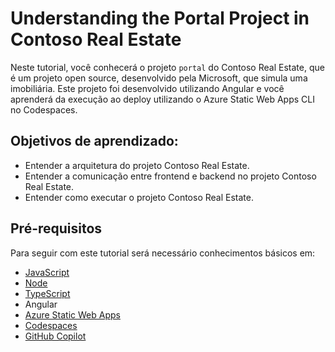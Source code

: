 # Understanding the Portal Project in Contoso Real Estate

Neste tutorial, você conhecerá o projeto `portal` do Contoso Real Estate, que é um projeto open source, desenvolvido pela Microsoft, que simula uma imobiliária. Este projeto foi desenvolvido utilizando Angular e você aprenderá da execução ao deploy utilizando o Azure Static Web Apps CLI no Codespaces.

## Objetivos de aprendizado:
- Entender a arquitetura do projeto Contoso Real Estate.
- Entender a comunicação entre frontend e backend no projeto Contoso Real Estate.
- Entender como executar o projeto Contoso Real Estate.

## Pré-requisitos
Para seguir com este tutorial será necessário conhecimentos básicos em:
- [JavaScript](https://learn.microsoft.com/shows/beginners-series-to-javascript/)
- [Node](https://learn.microsoft.com/shows/beginners-series-to-nodejs/)
- [TypeScript](https://www.typescriptlang.org/)
- Angular
- [Azure Static Web Apps](https://learn.microsoft.com/azure/static-web-apps/overview)
- [Codespaces](https://aka.ms/CodespacesVideoTutorial)
- [GitHub Copilot](https://learn.microsoft.com/training/modules/introduction-to-github-copilot/)